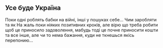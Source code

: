 ## Усе буде Україна

Поки одні роблять бабки на війні, інші у пошуках себе... Чим заробляти та як
На жаль поки ніяких позитивних кроків, але вірю що треба робити щоб це приносило задоволення, мабудь тоді це почне приносити кошти та все інше,
але чи то нема бажання, куди не ткнешься якісь перепонию...
